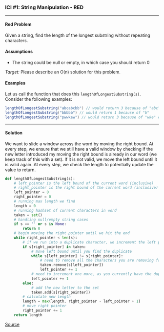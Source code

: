 ### ICI #1: String Manipulation - RED
___
#### Red Problem
Given a string, find the length of the longest substring without repeating characters.

#### Assumptions
- The string could be null or empty, in which case you should return 0

*Target:* Please describe an O(n) solution for this problem.

#### Examples

Let us call the function that does this `lengthOfLongestSubstring(s)`. Consider the following examples:

```java
lengthOfLongestSubstring("abcabcbb") // would return 3 because of "abc"
lengthOfLongestSubstring("bbbbb") // would return 1 because of "b"
lengthOfLongestSubstring("pwwkew") // would return 3 because of "wke" or "kew"
```

____

#### Solution

We want to slide a window across the word by moving the right bound. At every step, we ensure that we still have a valid window by checking if the new letter introduced my moving the right bound is already in our word (we keep track of this with a set). If it is not valid, we move the left bound until it is valid again. At every step, we check the length to potentially update the value to return.

```python
def lengthOfLongestSubstring(s):
    # left_pointer is the left bound of the current word (inclusive)
    # right_pointer is the right bound of the current word (inclusive)
    left_pointer = 0
    right_pointer = 0
    # running max length we find
    length = 0
    # running hashset of current characters in word
    taken = set()
    # handling null/empty string cases
    if s == '' or s is None:
        return 0
    # begin moving the right pointer until we hit the end
    while right_pointer < len(s):
        # if we run into a duplicate character, we increment the left pointer to the next valid spot
        if s[right_pointer] in taken:
            # move left bound until you find the duplicate
            while s[left_pointer] != s[right_pointer]:
                # need to remove all the characters you are removing from the window
                taken.remove(s[left_pointer])
                left_pointer += 1
            # need to increment one more, as you currently have the duplicate letter in the string
            left_pointer += 1
        else:
            # add the new letter to the set
            taken.add(s[right_pointer])
        # calculate new length
        length = max(length, right_pointer - left_pointer + 1)
        # move right pointer
        right_pointer += 1
    return length
```

[Source](https://leetcode.com/problems/longest-substring-without-repeating-characters/)